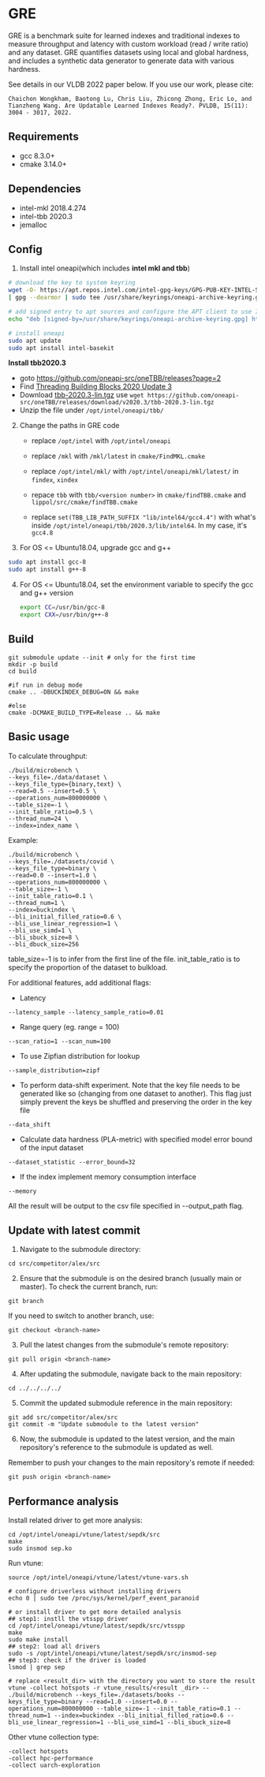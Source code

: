 # GRE
GRE is a benchmark suite for learned indexes and traditional indexes to measure throughput and latency with custom workload (read / write ratio) and any dataset. GRE quantifies datasets using local and global hardness, and includes a synthetic data generator to generate data with various hardness.

See details in our VLDB 2022 paper below. If you use our work, please cite:
```
Chaichon Wongkham, Baotong Lu, Chris Liu, Zhicong Zhong, Eric Lo, and Tianzheng Wang. Are Updatable Learned Indexes Ready?. PVLDB, 15(11): 3004 - 3017, 2022.
```

## Requirements
- gcc 8.3.0+
- cmake 3.14.0+

## Dependencies
- intel-mkl 2018.4.274
- intel-tbb 2020.3
- jemalloc

## Config
1. Install intel oneapi(which includes **intel mkl and tbb**)
```bash
# download the key to system keyring
wget -O- https://apt.repos.intel.com/intel-gpg-keys/GPG-PUB-KEY-INTEL-SW-PRODUCTS.PUB \
| gpg --dearmor | sudo tee /usr/share/keyrings/oneapi-archive-keyring.gpg > /dev/null

# add signed entry to apt sources and configure the APT client to use Intel repository:
echo "deb [signed-by=/usr/share/keyrings/oneapi-archive-keyring.gpg] https://apt.repos.intel.com/oneapi all main" | sudo tee /etc/apt/sources.list.d/oneAPI.list

# install oneapi
sudo apt update
sudo apt install intel-basekit
```

**Install tbb2020.3**

- goto https://github.com/oneapi-src/oneTBB/releases?page=2
- Find [Threading Building Blocks 2020 Update 3](https://github.com/oneapi-src/oneTBB/releases/tag/v2020.3)
- Download [tbb-2020.3-lin.tgz](https://github.com/oneapi-src/oneTBB/releases/download/v2020.3/tbb-2020.3-lin.tgz) use `wget https://github.com/oneapi-src/oneTBB/releases/download/v2020.3/tbb-2020.3-lin.tgz`
- Unzip the file under  `/opt/intel/oneapi/tbb/`

2. Change the paths in GRE code
   - replace `/opt/intel` with `/opt/intel/oneapi`

   - replace `/mkl` with `/mkl/latest` in `cmake/FindMKL.cmake`

   - replace `/opt/intel/mkl/` with `/opt/intel/oneapi/mkl/latest/` in `findex`, `xindex`

   - repace `tbb` with `tbb/<version number>` in `cmake/findTBB.cmake` and `lippol/src/cmake/findTBB.cmake`

   - replace `set(TBB_LIB_PATH_SUFFIX "lib/intel64/gcc4.4")` with what's inside `/opt/intel/oneapi/tbb/2020.3/lib/intel64`. In my case, it's `gcc4.8`

3. For OS <= Ubuntu18.04, upgrade gcc and g++

```bash
sudo apt install gcc-8
sudo apt install g++-8
```
4. For OS <= Ubuntu18.04, set the environment variable to specify the gcc and g++ version
   
   ```bash
   export CC=/usr/bin/gcc-8
   export CXX=/usr/bin/g++-8
   ```


## Build
```
git submodule update --init # only for the first time
mkdir -p build
cd build

#if run in debug mode
cmake .. -DBUCKINDEX_DEBUG=ON && make

#else
cmake -DCMAKE_BUILD_TYPE=Release .. && make
```

## Basic usage
To calculate throughput:
```
./build/microbench \
--keys_file=./data/dataset \
--keys_file_type={binary,text} \
--read=0.5 --insert=0.5 \
--operations_num=800000000 \
--table_size=-1 \
--init_table_ratio=0.5 \
--thread_num=24 \
--index=index_name \
```

Example:
```
./build/microbench \
--keys_file=./datasets/covid \
--keys_file_type=binary \
--read=0.0 --insert=1.0 \
--operations_num=800000000 \
--table_size=-1 \
--init_table_ratio=0.1 \
--thread_num=1 \
--index=buckindex \
--bli_initial_filled_ratio=0.6 \
--bli_use_linear_regression=1 \
--bli_use_simd=1 \
--bli_sbuck_size=8 \
--bli_dbuck_size=256
```

table_size=-1 is to infer from the first line of the file.
init_table_ratio is to specify the proportion of the dataset to bulkload.

For additional features, add additional flags:
- Latency
```
--latency_sample --latency_sample_ratio=0.01
```
- Range query (eg. range = 100)
```
--scan_ratio=1 --scan_num=100
```
- To use Zipfian distribution for lookup
```
--sample_distribution=zipf
```
- To perform data-shift experiment. Note that the key file needs to be generated like so (changing from one dataset to another). This flag just simply prevent the keys be shuffled and preserving the order in the key file
```
--data_shift
```
- Calculate data hardness (PLA-metric) with specified model error bound of the input dataset
```
--dataset_statistic --error_bound=32
```
- If the index implement memory consumption interface
```
--memory
```
All the result will be output to the csv file specified in --output_path flag.

## Update with latest commit

1. Navigate to the submodule directory:

```
cd src/competitor/alex/src
```

2. Ensure that the submodule is on the desired branch (usually main or master). To check the current branch, run:

```
git branch
```

If you need to switch to another branch, use:

```
git checkout <branch-name>
```

3. Pull the latest changes from the submodule's remote repository:

```
git pull origin <branch-name>
```

4. After updating the submodule, navigate back to the main repository:

```
cd ../../../../
```

5. Commit the updated submodule reference in the main repository:

```
git add src/competitor/alex/src
git commit -m "Update submodule to the latest version"
```

6. Now, the submodule is updated to the latest version, and the main repository's reference to the submodule is updated as well.

Remember to push your changes to the main repository's remote if needed:

```
git push origin <branch-name>
```


## Performance analysis
Install related driver to get more analysis:
```
cd /opt/intel/oneapi/vtune/latest/sepdk/src
make
sudo insmod sep.ko
```
Run vtune:
```
source /opt/intel/oneapi/vtune/latest/vtune-vars.sh

# configure driverless without installing drivers
echo 0 | sudo tee /proc/sys/kernel/perf_event_paranoid

# or install driver to get more detailed analysis
## step1: instll the vtsspp driver
cd /opt/intel/oneapi/vtune/latest/sepdk/src/vtsspp
make
sudo make install
## step2: load all drivers
sudo -s /opt/intel/oneapi/vtune/latest/sepdk/src/insmod-sep
## step3: check if the driver is loaded
lsmod | grep sep

# replace <result_dir> with the directory you want to store the result
vtune -collect hotspots -r vtune_results/<result _dir> -- ./build/microbench --keys_file=./datasets/books --keys_file_type=binary --read=1.0 --insert=0.0 --operations_num=800000000 --table_size=-1 --init_table_ratio=0.1 --thread_num=1 --index=buckindex --bli_initial_filled_ratio=0.6 --bli_use_linear_regression=1 --bli_use_simd=1 --bli_sbuck_size=8
```
Other vtune collection type:
```
-collect hotspots
-collect hрc-performance 
-collect uarch-exploration
```